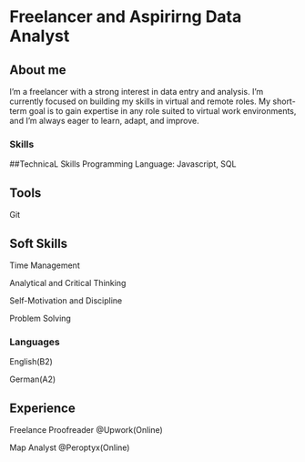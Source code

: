 # Freelancer and Aspirirng Data Analyst

## About me
I’m a freelancer with a strong interest in data entry and analysis. I’m currently focused on building my skills in virtual and remote roles. My short-term goal is to gain expertise in any role suited to virtual work environments, and I’m always eager to learn, adapt, and improve.

### Skills
##TechnicaL Skills
Programming Language: Javascript, SQL
## Tools
Git
## Soft Skills
Time Management

Analytical and Critical Thinking

Self-Motivation and Discipline

Problem Solving

### Languages
English(B2)

German(A2)

## Experience
 Freelance Proofreader @Upwork(Online)
 
 Map Analyst @Peroptyx(Online)


